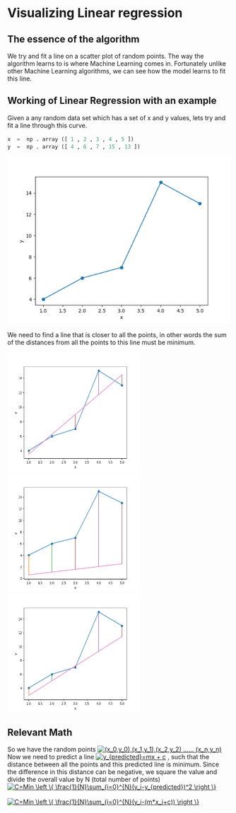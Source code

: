 # Visualizing Linear regression




## The essence of the algorithm 
We try and fit a line on a scatter plot of random points. The way the algorithm learns to is where Machine Learning comes in. Fortunately unlike other Machine Learning algorithms, we can see how the model learns to fit this line.  
## Working of Linear Regression with an example
Given a any random data set which has a set of x and y values, lets try and fit a line through this curve.  
```python
x  =  np . array ([ 1 , 2 , 3 , 4 , 5 ]) 
y  =  np . array ([ 4 , 6 , 7 , 15 , 13 ]) 
```
![plot](https://github.com/siddharth-cse/Art-of-Visualization-/blob/main/Figure_1.png)

We need to find a line that is closer to all the points, in other words the sum of the distances from all the points to this line must be minimum. 

<img src="https://github.com/siddharth-cse/Art-of-Visualization-/blob/main/Figure_2.png" width="300" height="270"><img src="https://github.com/siddharth-cse/Art-of-Visualization-/blob/main/Figure_3.png" width="300" height="270"><img src="https://github.com/siddharth-cse/Art-of-Visualization-/blob/main/Figure_4.png" width="300" height="270">

## Relevant Math 
So we have the random points <a href="https://www.codecogs.com/eqnedit.php?latex=(x_0,y_0),(x_1,y_1),(x_2,y_2)&space;......&space;(x_n,y_n)" target="_blank"><img src="https://latex.codecogs.com/gif.latex?(x_0,y_0),(x_1,y_1),(x_2,y_2)&space;......&space;(x_n,y_n)" title="(x_0,y_0),(x_1,y_1),(x_2,y_2) ...... (x_n,y_n)" /></a>  <br /> Now we need to predict a line <a href="https://www.codecogs.com/eqnedit.php?latex=y_{predicted}=mx&space;&plus;&space;c" target="_blank"><img src="https://latex.codecogs.com/gif.latex?y_{predicted}=mx&space;&plus;&space;c" title="y_{predicted}=mx + c" /></a> , such that the distance between all the points and this predicted line is minimum. Since the difference in this distance can be negative, we square the value and divide the overall value by N (total number of points) <br />
<a href="https://www.codecogs.com/eqnedit.php?latex=C=Min&space;\left&space;\{&space;\frac{1}{N}\sum_{i=0}^{N}(y_i-y_{predicted})^2&space;\right&space;\}" target="_blank"><img src="https://latex.codecogs.com/gif.latex?C=Min&space;\left&space;\{&space;\frac{1}{N}\sum_{i=0}^{N}(y_i-y_{predicted})^2&space;\right&space;\}" title="C=Min \left \{ \frac{1}{N}\sum_{i=0}^{N}(y_i-y_{predicted})^2 \right \}" /></a> <br/> <br/>
<a href="https://www.codecogs.com/eqnedit.php?latex=C=Min&space;\left&space;\{&space;\frac{1}{N}\sum_{i=0}^{N}(y_i-(m*x_i&plus;c))&space;\right&space;\}" target="_blank"><img src="https://latex.codecogs.com/gif.latex?C=Min&space;\left&space;\{&space;\frac{1}{N}\sum_{i=0}^{N}(y_i-(m*x_i&plus;c))&space;\right&space;\}" title="C=Min \left \{ \frac{1}{N}\sum_{i=0}^{N}(y_i-(m*x_i+c)) \right \}" /></a>
